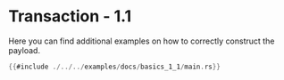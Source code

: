 # Transaction - 1.1

Here you can find additional examples on how to correctly construct the payload.

```rs
{{#include ./../../examples/docs/basics_1_1/main.rs}}
```